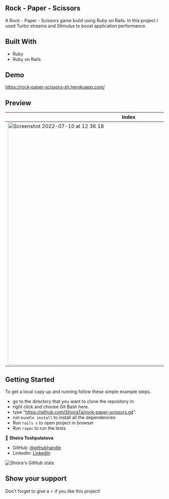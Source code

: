 ## Rock - Paper - Scissors

A Rock - Paper - Scissors game build using Ruby on Rails. In this project I used Turbo streams and Stimulus to boost application performance.

## Built With

- Ruby
- Ruby on Rails

## Demo

https://rock-paper-scissors-sh.herokuapp.com/

## Preview

| Index                                                                                                                                                                 | Game result                                                                                                                                                           |
| --------------------------------------------------------------------------------------------------------------------------------------------------------------------- | --------------------------------------------------------------------------------------------------------------------------------------------------------------------- |
| <img width="769" alt="Screenshot 2022-07-10 at 12 36 18" src="https://user-images.githubusercontent.com/77038610/178137553-cad9bc2d-c091-451c-8be3-5344c289b0b2.png"> | <img width="768" alt="Screenshot 2022-07-10 at 12 36 31" src="https://user-images.githubusercontent.com/77038610/178137558-7f97e7ea-ca59-4ab7-913f-542f8c3c8631.png"> |

## Getting Started

To get a local copy up and running follow these simple example steps.

- go to the directory that you want to clone the repository in.
- right click and choose Git Bash here.
- type "https://github.com/ShoiraTa/rock-paper-scissors.git".
- run `bundle install` to install all the dependencies
- Run `rails s` to open project in browser
- Run `rspec` to run the tests

👤 **Shoira Toshpulatova**

- GitHub: [@githubhandle](https://github.com/shoirata)
- LinkedIn: [LinkedIn](https://www.linkedin.com/in/shoira-tashpulatova-bab4a7122/)

![Shoira's GitHub stats](https://github-readme-stats.vercel.app/api?username=shoirata&count_private=true&theme=dark&show_icons=true)

## Show your support

Don't forget to give a ⭐️ if you like this project!
